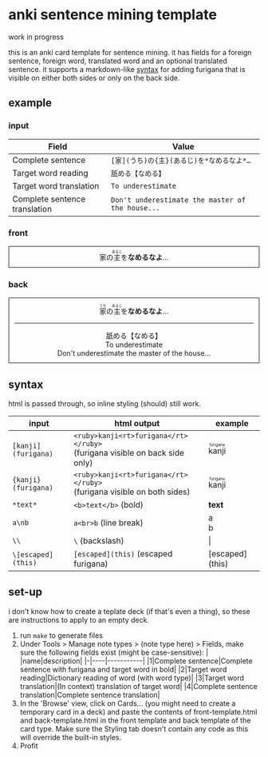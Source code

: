 # anki sentence mining template

work in progress

this is an anki card template for sentence mining. it has fields for a foreign
sentence, foreign word, translated word and an optional translated sentence. it
supports a markdown-like [syntax](#syntax) for adding furigana that is visible
on either both sides or only on the back side.

## example

### input

|Field|Value|
|-|-|
|Complete sentence|`[家](うち)の{主}(あるじ)を*なめるなよ*…`|
|Target word reading|`舐める【なめる】`|
|Target word translation|`To underestimate`|
|Complete sentence translation|`Don't underestimate the master of the house...`|

### front

<div class="card front" align="center" style="border: solid 2px gray; padding: 10px;">
<span class="sentence parsed">家の<ruby>主<rt class="visible">あるじ</rt></ruby>を<b>なめるなよ</b>…</span>
</div>

### back

<div class="card back" align="center" style="border: solid 2px gray; padding: 10px;">
<span class="sentence parsed"><ruby>家<rt class="hidden">うち</rt></ruby>の<ruby>主<rt class="visible">あるじ</rt></ruby>を<b>なめるなよ</b>…</span>
<hr class="split">
<span class="target-word-reading">舐める【なめる】</span><br>
<span class="target-word-translation">To underestimate</span><br>
<span class="sentence-translation">Don't underestimate the master of the house...</span>
</div>

## syntax

html is passed through, so inline styling (should) still work.

|input|html output|example|
|-|-|-|
|`[kanji](furigana)`|`<ruby>kanji<rt>furigana</rt></ruby>`<br>(furigana visible on back side only)|<ruby>kanji<rt>furigana</rt></ruby>|
|`{kanji}(furigana)`|`<ruby>kanji<rt>furigana</rt></ruby>`<br>(furigana visible on both sides)|<ruby>kanji<rt>furigana</rt></ruby>|
|`*text*`|`<b>text</b>` (bold)|<b>text</b>|
|`a\nb`|`a<br>b` (line break)|a<br>b|
|`\\`|`\` (backslash)|\\|
|`\[escaped](this)`|`[escaped](this)` (escaped furigana)|\[escaped](this)|

## set-up

i don't know how to create a teplate deck (if that's even a thing), so these
are instructions to apply to an empty deck.

1. run `make` to generate files
2. Under Tools > Manage note types > (note type here) > Fields, make sure the
   following fields exist (might be case-sensitive):
   | |name|description|
   |-|----|-----------|
   |1|Complete sentence|Complete sentence with furigana and target word in bold|
   |2|Target word reading|Dictionary reading of word (with word type)|
   |3|Target word translation|(In context) translation of target word|
   |4|Complete sentence translation|Complete sentence translation|
3. In the 'Browse' view, click on Cards... (you might need to create a
   temporary card in a deck) and paste the contents of front-template.html and
   back-template.html in the front template and back template of the card type.
   Make sure the Styling tab doesn't contain any code as this will override the
   built-in styles.
4. Profit

